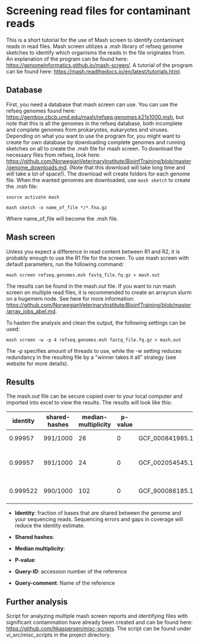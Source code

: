 # Screening read files for contaminant reads

This is a short tutorial for the use of Mash screen to identify contaminant reads in read files. Mash screen utilizes a .msh library of refseq genome sketches to identify which organisms the reads in the file originates from.
An explanation of the program can be found here: https://genomeinformatics.github.io/mash-screen/.
A tutorial of the program can be found here: https://mash.readthedocs.io/en/latest/tutorials.html.

## Database
First, you need a database that mash screen can use. You can use the refseq genomes found here: https://gembox.cbcb.umd.edu/mash/refseq.genomes.k21s1000.msh, but note that this is all the genomes in the refseq database, both incomplete and complete genomes from prokaryotes, eukaryotes and viruses. Depending on what you want to use the program for, you might want to create for own database by downloading complete genomes and running sketches on all to create the .msh file for mash screen.
To download the necessary files from refseq, look here: https://github.com/NorwegianVeterinaryInstitute/BioinfTraining/blob/master/genome_downloads.md. 
(Note that this download will take long time and will take a lot of space!). The download will create folders for each genome file.
When the wanted genomes are downloaded, use ```mash sketch``` to create the .msh file:


```
source activate mash

mash sketch -o name_of_file */*.fna.gz
```

Where name_of_file will become the .msh file.

## Mash screen
Unless you expect a difference in read content between R1 and R2, it is probably enough to use the R1 file for the screen.
To use mash screen with default parameters, run the following command:

```
mash screen refseq.genomes.msh fastq_file.fq.gz > mash.out
```

The results can be found in the mash.out file. If you want to run mash screen on multiple read files, it is recommended to create an arrayrun slurm on a hugemem node. See here for more information: https://github.com/NorwegianVeterinaryInstitute/BioinfTraining/blob/master/array_jobs_abel.md.

To hasten the analysis and clean the output, the following settings can be used:

```
mash screen -w -p 4 refseq.genomes.msh fastq_file.fq.gz > mash.out
```
The -p specifies amount of threads to use, while the -w setting reduces redundancy in the resulting file by a "winner takes it all" strategy (see website for more details).

## Results
The mash.out file can be secure copied over to your local computer and imported into excel to view the results. The results will look like this:

identity | shared-hashes | median-multiplicity | p-value | query-ID | query-comment
--------|----------------|---------------------|---------|-----------|--------------
0.99957 | 991/1000 | 26 | 0 | GCF_000841985.1_ViralProj14228_genomic.fna.gz | NC_004313.1 Salmonella phage ST64B, complete genome
0.99957 | 991/1000 | 24 | 0 | GCF_002054545.1_ASM205454v1_genomic.fna.gz | [57 seqs] NZ_MYON01000010.1 Salmonella enterica strain BCW_4905 NODE_10_length_152932_cov_1.77994, whole genome shotgun sequence [...]
0.999522 | 990/1000 | 102 | 0 | GCF_900086185.1_12082_4_85_genomic.fna.gz | [51 seqs] NZ_FLIP01000001.1 Klebsiella pneumoniae strain k1037, whole genome shotgun sequence [...]

- **Identity**: fraction of bases that are shared between the genome and your sequencing reads. Sequencing errors and gaps in coverage will reduce the identity estimate.

- **Shared hashes**: 

- **Median multiplicity**: 

- **P-value**:

- **Query-ID**: accession number of the reference

- **Query-comment**: Name of the reference


## Further analysis
Script for analyzing multiple mash screen reports and identifying files with significant contamination have already been created and can be found here: https://github.com/hkaspersen/misc-scripts.
The script can be found under vi_src/misc_scripts in the project directory.
